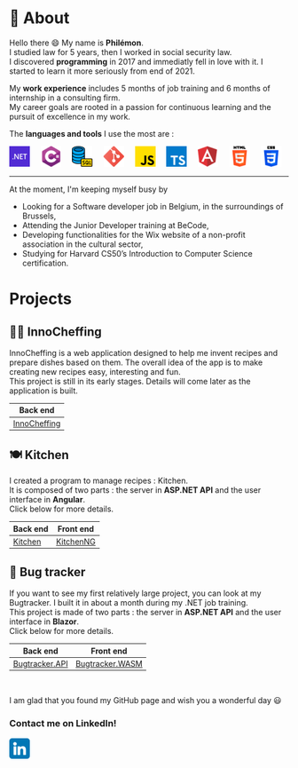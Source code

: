 # 👤 About

Hello there 😄 My name is **Philémon**.  
I studied law for 5 years, then I worked in social security law.  
I discovered **programming** in 2017 and immediatly fell in love with it. I started to learn it more seriously from end of 2021.

My **work experience** includes 5 months of job training and 6 months of internship in a consulting firm.  
My career goals are rooted in a passion for continuous learning and the pursuit of excellence in my work.

The **languages and tools** I use the most are :

![.NET](./dotnet.png ".NET") &nbsp; &nbsp;
![C#](./csharp.png "C#") &nbsp; &nbsp;
![SQL](./sql.png "SQL") &nbsp; &nbsp;
![Git](./git.png "Git") &nbsp; &nbsp;
![JavaScript](./js.png "JavaScript") &nbsp; &nbsp;
![TypeScript](./ts.png "TypeScript") &nbsp; &nbsp;
![Angular](./angular.png "Angular") &nbsp; &nbsp;
![HTML](./html.png "HTML") &nbsp; &nbsp;
![CSS](./css.png "CSS")

---

At the moment, I'm keeping myself busy by

- Looking for a Software developer job in Belgium, in the surroundings of Brussels,
- Attending the Junior Developer training at BeCode,
- Developing functionalities for the Wix website of a non-profit association in the cultural sector,
- Studying for Harvard CS50’s Introduction to Computer Science certification.

# Projects

## 👨‍🍳 InnoCheffing

InnoCheffing is a web application designed to help me invent recipes and prepare dishes based on them. The overall idea of the app is to make creating new recipes easy, interesting and fun.  
This project is still in its early stages. Details will come later as the application is built.

| Back end                                                               |
| ---------------------------------------------------------------------- |
| [InnoCheffing](https://github.com/PhilemonPhilippin/InnoCheffing-repo) |

## 🍽️ Kitchen

I created a program to manage recipes : Kitchen.  
It is composed of two parts : the server in **ASP.NET API** and the user interface in **Angular**.  
Click below for more details.

| Back end                                                     | Front end                                                        |
| ------------------------------------------------------------ | ---------------------------------------------------------------- |
| [Kitchen](https://github.com/PhilemonPhilippin/Kitchen-repo) | [KitchenNG](https://github.com/PhilemonPhilippin/KitchenNG-repo) |

## 🐞 Bug tracker

If you want to see my first relatively large project, you can look at my Bugtracker.
I built it in about a month during my .NET job training.  
This project is made of two parts : the server in **ASP.NET API** and the user interface in **Blazor**.  
Click below for more details.

| Back end                                                                   | Front end                                                                    |
| -------------------------------------------------------------------------- | ---------------------------------------------------------------------------- |
| [Bugtracker.API](https://github.com/PhilemonPhilippin/Bugtracker.API-repo) | [Bugtracker.WASM](https://github.com/PhilemonPhilippin/Bugtracker.WASM-repo) |

<br/>

I am glad that you found my GitHub page and wish you a wonderful day 😃

### Contact me on LinkedIn!

[![LinkedIn - Philémon Philippin](/linkedin.png)](https://www.linkedin.com/in/philemonphilippin/ "LinkedIn vers philemonphilippin")
